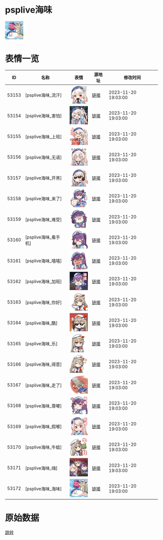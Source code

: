 # psplive海味

<img src="./cover.png" height="60" alt="cover" />

# 表情一览

|ID|名称|表情|源地址|修改时间|
|----|----|----|----|----|
|53153|[psplive海味_流汗]|<img src="./pic/053153_%5Bpsplive海味_流汗%5D.png" height="60" alt="流汗"/>|[链接](https://i0.hdslb.com/bfs/garb/28adede5dee51d60069f52f6224eaf4612672ff8.png)|2023-11-20 19:03:00|
|53154|[psplive海味_害怕]|<img src="./pic/053154_%5Bpsplive海味_害怕%5D.png" height="60" alt="害怕"/>|[链接](https://i0.hdslb.com/bfs/garb/b896956647668607040e45a85e718685ff6ac8d1.png)|2023-11-20 19:03:00|
|53155|[psplive海味_上班]|<img src="./pic/053155_%5Bpsplive海味_上班%5D.png" height="60" alt="上班"/>|[链接](https://i0.hdslb.com/bfs/garb/b2b9810648220779815b88d8eccd8c21cd25a0a2.png)|2023-11-20 19:03:00|
|53156|[psplive海味_无语]|<img src="./pic/053156_%5Bpsplive海味_无语%5D.png" height="60" alt="无语"/>|[链接](https://i0.hdslb.com/bfs/garb/a27e43670522ec0a408c03e7cb1d3101c77026ed.png)|2023-11-20 19:03:00|
|53157|[psplive海味_开黑]|<img src="./pic/053157_%5Bpsplive海味_开黑%5D.png" height="60" alt="开黑"/>|[链接](https://i0.hdslb.com/bfs/garb/1a54045c2b5361485d2d119b37fd30a4591a0113.png)|2023-11-20 19:03:00|
|53158|[psplive海味_来了]|<img src="./pic/053158_%5Bpsplive海味_来了%5D.png" height="60" alt="来了"/>|[链接](https://i0.hdslb.com/bfs/garb/c3ebab96650b12516d0568e683714b93942b33a5.png)|2023-11-20 19:03:00|
|53159|[psplive海味_难受]|<img src="./pic/053159_%5Bpsplive海味_难受%5D.png" height="60" alt="难受"/>|[链接](https://i0.hdslb.com/bfs/garb/d60ba1091e92264cd349c490177186119696deda.png)|2023-11-20 19:03:00|
|53160|[psplive海味_看手机]|<img src="./pic/053160_%5Bpsplive海味_看手机%5D.png" height="60" alt="看手机"/>|[链接](https://i0.hdslb.com/bfs/garb/c4d31d647b4f72b56cf4246cf03de92d9da60ca8.png)|2023-11-20 19:03:00|
|53161|[psplive海味_嘻嘻]|<img src="./pic/053161_%5Bpsplive海味_嘻嘻%5D.png" height="60" alt="嘻嘻"/>|[链接](https://i0.hdslb.com/bfs/garb/2ba0736db5745c6596a1950072b19f338c8ad0eb.png)|2023-11-20 19:03:00|
|53162|[psplive海味_加班]|<img src="./pic/053162_%5Bpsplive海味_加班%5D.png" height="60" alt="加班"/>|[链接](https://i0.hdslb.com/bfs/garb/bf9d0f39e10337bcf1296558a41055b7a464160e.png)|2023-11-20 19:03:00|
|53163|[psplive海味_你好]|<img src="./pic/053163_%5Bpsplive海味_你好%5D.png" height="60" alt="你好"/>|[链接](https://i0.hdslb.com/bfs/garb/309ef1f90b975742a669e29784e7a3e911b2260e.png)|2023-11-20 19:03:00|
|53164|[psplive海味_酷]|<img src="./pic/053164_%5Bpsplive海味_酷%5D.png" height="60" alt="酷"/>|[链接](https://i0.hdslb.com/bfs/garb/d6898f2fecda6ca2866f69e75d9211ada71a01dc.png)|2023-11-20 19:03:00|
|53165|[psplive海味_乐]|<img src="./pic/053165_%5Bpsplive海味_乐%5D.png" height="60" alt="乐"/>|[链接](https://i0.hdslb.com/bfs/garb/bdaa207e80c6efaf8d09883ab774fb3bd412ab29.png)|2023-11-20 19:03:00|
|53166|[psplive海味_得意]|<img src="./pic/053166_%5Bpsplive海味_得意%5D.png" height="60" alt="得意"/>|[链接](https://i0.hdslb.com/bfs/garb/2d1dafa392ee6d77ac4e2dc1d90e60f5fbd0a1c6.png)|2023-11-20 19:03:00|
|53167|[psplive海味_走了]|<img src="./pic/053167_%5Bpsplive海味_走了%5D.png" height="60" alt="走了"/>|[链接](https://i0.hdslb.com/bfs/garb/c152283d0653900a285c46cb49abe8a64ff52f76.png)|2023-11-20 19:03:00|
|53168|[psplive海味_尊嘟]|<img src="./pic/053168_%5Bpsplive海味_尊嘟%5D.png" height="60" alt="尊嘟"/>|[链接](https://i0.hdslb.com/bfs/garb/dcb6efe5d83551191f9cd441a170362a77fc0a12.png)|2023-11-20 19:03:00|
|53169|[psplive海味_假嘟]|<img src="./pic/053169_%5Bpsplive海味_假嘟%5D.png" height="60" alt="假嘟"/>|[链接](https://i0.hdslb.com/bfs/garb/bbeded7ce80747d4729077d17dd64db7c007777f.png)|2023-11-20 19:03:00|
|53170|[psplive海味_牛蛙]|<img src="./pic/053170_%5Bpsplive海味_牛蛙%5D.png" height="60" alt="牛蛙"/>|[链接](https://i0.hdslb.com/bfs/garb/3b7d48d2a92220be127bf1998bcfc6868929b262.png)|2023-11-20 19:03:00|
|53171|[psplive海味_嗨]|<img src="./pic/053171_%5Bpsplive海味_嗨%5D.png" height="60" alt="嗨"/>|[链接](https://i0.hdslb.com/bfs/garb/d7b9f295256f63b97c729b3ede8436957b920132.png)|2023-11-20 19:03:00|
|53172|[psplive海味_海味]|<img src="./pic/053172_%5Bpsplive海味_海味%5D.png" height="60" alt="海味"/>|[链接](https://i0.hdslb.com/bfs/garb/886458a0b8b42ac860313abde501207fe3c0d391.png)|2023-11-20 19:03:00|

# 原始数据

[跳转](./raw.json)

